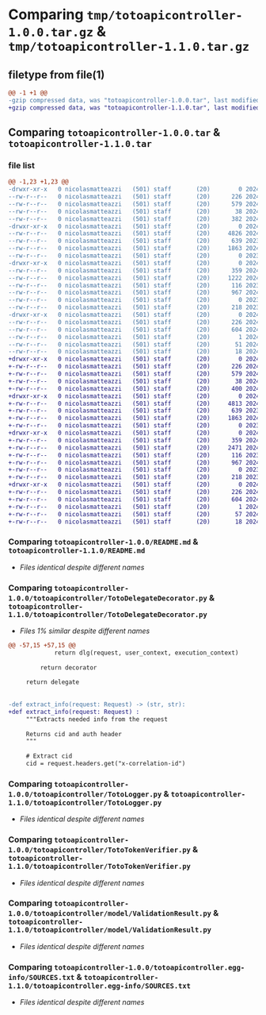 # Comparing `tmp/totoapicontroller-1.0.0.tar.gz` & `tmp/totoapicontroller-1.1.0.tar.gz`

## filetype from file(1)

```diff
@@ -1 +1 @@
-gzip compressed data, was "totoapicontroller-1.0.0.tar", last modified: Mon Jan  1 10:58:16 2024, max compression
+gzip compressed data, was "totoapicontroller-1.1.0.tar", last modified: Fri May 24 18:21:23 2024, max compression
```

## Comparing `totoapicontroller-1.0.0.tar` & `totoapicontroller-1.1.0.tar`

### file list

```diff
@@ -1,23 +1,23 @@
-drwxr-xr-x   0 nicolasmatteazzi   (501) staff       (20)        0 2024-01-01 10:58:16.537741 totoapicontroller-1.0.0/
--rw-r--r--   0 nicolasmatteazzi   (501) staff       (20)      226 2024-01-01 10:58:16.537610 totoapicontroller-1.0.0/PKG-INFO
--rw-r--r--   0 nicolasmatteazzi   (501) staff       (20)      579 2024-01-01 10:55:20.000000 totoapicontroller-1.0.0/README.md
--rw-r--r--   0 nicolasmatteazzi   (501) staff       (20)       38 2024-01-01 10:58:16.537777 totoapicontroller-1.0.0/setup.cfg
--rw-r--r--   0 nicolasmatteazzi   (501) staff       (20)      382 2024-01-01 10:57:21.000000 totoapicontroller-1.0.0/setup.py
-drwxr-xr-x   0 nicolasmatteazzi   (501) staff       (20)        0 2024-01-01 10:58:16.535599 totoapicontroller-1.0.0/totoapicontroller/
--rw-r--r--   0 nicolasmatteazzi   (501) staff       (20)     4826 2024-01-01 10:20:44.000000 totoapicontroller-1.0.0/totoapicontroller/TotoDelegateDecorator.py
--rw-r--r--   0 nicolasmatteazzi   (501) staff       (20)      639 2023-12-31 17:05:43.000000 totoapicontroller-1.0.0/totoapicontroller/TotoLogger.py
--rw-r--r--   0 nicolasmatteazzi   (501) staff       (20)     1863 2024-01-01 10:20:30.000000 totoapicontroller-1.0.0/totoapicontroller/TotoTokenVerifier.py
--rw-r--r--   0 nicolasmatteazzi   (501) staff       (20)        0 2023-12-31 17:05:43.000000 totoapicontroller-1.0.0/totoapicontroller/__init__.py
-drwxr-xr-x   0 nicolasmatteazzi   (501) staff       (20)        0 2024-01-01 10:58:16.537280 totoapicontroller-1.0.0/totoapicontroller/model/
--rw-r--r--   0 nicolasmatteazzi   (501) staff       (20)      359 2024-01-01 10:20:51.000000 totoapicontroller-1.0.0/totoapicontroller/model/ExecutionContext.py
--rw-r--r--   0 nicolasmatteazzi   (501) staff       (20)     1222 2024-01-01 10:21:00.000000 totoapicontroller-1.0.0/totoapicontroller/model/TotoConfig.py
--rw-r--r--   0 nicolasmatteazzi   (501) staff       (20)      116 2023-12-31 17:05:43.000000 totoapicontroller-1.0.0/totoapicontroller/model/UserContext.py
--rw-r--r--   0 nicolasmatteazzi   (501) staff       (20)      967 2024-01-01 10:21:06.000000 totoapicontroller-1.0.0/totoapicontroller/model/ValidationResult.py
--rw-r--r--   0 nicolasmatteazzi   (501) staff       (20)        0 2023-12-31 17:05:43.000000 totoapicontroller-1.0.0/totoapicontroller/model/__init__.py
--rw-r--r--   0 nicolasmatteazzi   (501) staff       (20)      218 2023-12-31 18:31:21.000000 totoapicontroller-1.0.0/totoapicontroller/model/singleton.py
-drwxr-xr-x   0 nicolasmatteazzi   (501) staff       (20)        0 2024-01-01 10:58:16.536132 totoapicontroller-1.0.0/totoapicontroller.egg-info/
--rw-r--r--   0 nicolasmatteazzi   (501) staff       (20)      226 2024-01-01 10:58:16.000000 totoapicontroller-1.0.0/totoapicontroller.egg-info/PKG-INFO
--rw-r--r--   0 nicolasmatteazzi   (501) staff       (20)      604 2024-01-01 10:58:16.000000 totoapicontroller-1.0.0/totoapicontroller.egg-info/SOURCES.txt
--rw-r--r--   0 nicolasmatteazzi   (501) staff       (20)        1 2024-01-01 10:58:16.000000 totoapicontroller-1.0.0/totoapicontroller.egg-info/dependency_links.txt
--rw-r--r--   0 nicolasmatteazzi   (501) staff       (20)       51 2024-01-01 10:58:16.000000 totoapicontroller-1.0.0/totoapicontroller.egg-info/requires.txt
--rw-r--r--   0 nicolasmatteazzi   (501) staff       (20)       18 2024-01-01 10:58:16.000000 totoapicontroller-1.0.0/totoapicontroller.egg-info/top_level.txt
+drwxr-xr-x   0 nicolasmatteazzi   (501) staff       (20)        0 2024-05-24 18:21:23.727164 totoapicontroller-1.1.0/
+-rw-r--r--   0 nicolasmatteazzi   (501) staff       (20)      226 2024-05-24 18:21:23.727048 totoapicontroller-1.1.0/PKG-INFO
+-rw-r--r--   0 nicolasmatteazzi   (501) staff       (20)      579 2024-01-01 10:55:20.000000 totoapicontroller-1.1.0/README.md
+-rw-r--r--   0 nicolasmatteazzi   (501) staff       (20)       38 2024-05-24 18:21:23.727204 totoapicontroller-1.1.0/setup.cfg
+-rw-r--r--   0 nicolasmatteazzi   (501) staff       (20)      400 2024-05-24 18:21:22.000000 totoapicontroller-1.1.0/setup.py
+drwxr-xr-x   0 nicolasmatteazzi   (501) staff       (20)        0 2024-05-24 18:21:23.724973 totoapicontroller-1.1.0/totoapicontroller/
+-rw-r--r--   0 nicolasmatteazzi   (501) staff       (20)     4813 2024-05-23 17:34:33.000000 totoapicontroller-1.1.0/totoapicontroller/TotoDelegateDecorator.py
+-rw-r--r--   0 nicolasmatteazzi   (501) staff       (20)      639 2023-12-31 17:05:43.000000 totoapicontroller-1.1.0/totoapicontroller/TotoLogger.py
+-rw-r--r--   0 nicolasmatteazzi   (501) staff       (20)     1863 2024-01-01 10:20:30.000000 totoapicontroller-1.1.0/totoapicontroller/TotoTokenVerifier.py
+-rw-r--r--   0 nicolasmatteazzi   (501) staff       (20)        0 2023-12-31 17:05:43.000000 totoapicontroller-1.1.0/totoapicontroller/__init__.py
+drwxr-xr-x   0 nicolasmatteazzi   (501) staff       (20)        0 2024-05-24 18:21:23.726779 totoapicontroller-1.1.0/totoapicontroller/model/
+-rw-r--r--   0 nicolasmatteazzi   (501) staff       (20)      359 2024-01-01 10:20:51.000000 totoapicontroller-1.1.0/totoapicontroller/model/ExecutionContext.py
+-rw-r--r--   0 nicolasmatteazzi   (501) staff       (20)     2471 2024-05-24 18:19:20.000000 totoapicontroller-1.1.0/totoapicontroller/model/TotoConfig.py
+-rw-r--r--   0 nicolasmatteazzi   (501) staff       (20)      116 2023-12-31 17:05:43.000000 totoapicontroller-1.1.0/totoapicontroller/model/UserContext.py
+-rw-r--r--   0 nicolasmatteazzi   (501) staff       (20)      967 2024-01-01 10:21:06.000000 totoapicontroller-1.1.0/totoapicontroller/model/ValidationResult.py
+-rw-r--r--   0 nicolasmatteazzi   (501) staff       (20)        0 2023-12-31 17:05:43.000000 totoapicontroller-1.1.0/totoapicontroller/model/__init__.py
+-rw-r--r--   0 nicolasmatteazzi   (501) staff       (20)      218 2023-12-31 18:31:21.000000 totoapicontroller-1.1.0/totoapicontroller/model/singleton.py
+drwxr-xr-x   0 nicolasmatteazzi   (501) staff       (20)        0 2024-05-24 18:21:23.725602 totoapicontroller-1.1.0/totoapicontroller.egg-info/
+-rw-r--r--   0 nicolasmatteazzi   (501) staff       (20)      226 2024-05-24 18:21:23.000000 totoapicontroller-1.1.0/totoapicontroller.egg-info/PKG-INFO
+-rw-r--r--   0 nicolasmatteazzi   (501) staff       (20)      604 2024-05-24 18:21:23.000000 totoapicontroller-1.1.0/totoapicontroller.egg-info/SOURCES.txt
+-rw-r--r--   0 nicolasmatteazzi   (501) staff       (20)        1 2024-05-24 18:21:23.000000 totoapicontroller-1.1.0/totoapicontroller.egg-info/dependency_links.txt
+-rw-r--r--   0 nicolasmatteazzi   (501) staff       (20)       57 2024-05-24 18:21:23.000000 totoapicontroller-1.1.0/totoapicontroller.egg-info/requires.txt
+-rw-r--r--   0 nicolasmatteazzi   (501) staff       (20)       18 2024-05-24 18:21:23.000000 totoapicontroller-1.1.0/totoapicontroller.egg-info/top_level.txt
```

### Comparing `totoapicontroller-1.0.0/README.md` & `totoapicontroller-1.1.0/README.md`

 * *Files identical despite different names*

### Comparing `totoapicontroller-1.0.0/totoapicontroller/TotoDelegateDecorator.py` & `totoapicontroller-1.1.0/totoapicontroller/TotoDelegateDecorator.py`

 * *Files 1% similar despite different names*

```diff
@@ -57,15 +57,15 @@
             return dlg(request, user_context, execution_context)
 
         return decorator
     
     return delegate
 
 
-def extract_info(request: Request) -> (str, str):
+def extract_info(request: Request) :
     """Extracts needed info from the request
     
     Returns cid and auth header
     """
     
     # Extract cid
     cid = request.headers.get("x-correlation-id")
```

### Comparing `totoapicontroller-1.0.0/totoapicontroller/TotoLogger.py` & `totoapicontroller-1.1.0/totoapicontroller/TotoLogger.py`

 * *Files identical despite different names*

### Comparing `totoapicontroller-1.0.0/totoapicontroller/TotoTokenVerifier.py` & `totoapicontroller-1.1.0/totoapicontroller/TotoTokenVerifier.py`

 * *Files identical despite different names*

### Comparing `totoapicontroller-1.0.0/totoapicontroller/model/ValidationResult.py` & `totoapicontroller-1.1.0/totoapicontroller/model/ValidationResult.py`

 * *Files identical despite different names*

### Comparing `totoapicontroller-1.0.0/totoapicontroller.egg-info/SOURCES.txt` & `totoapicontroller-1.1.0/totoapicontroller.egg-info/SOURCES.txt`

 * *Files identical despite different names*

